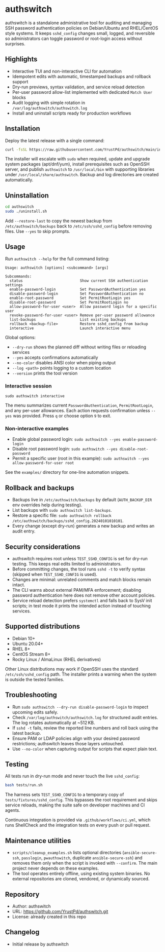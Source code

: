 # authswitch

authswitch is a standalone administrative tool for auditing and managing SSH password authentication policies on Debian/Ubuntu and RHEL/CentOS style systems. It keeps `sshd_config` changes small, logged, and reversible so administrators can toggle password or root-login access without surprises.

## Highlights
- Interactive TUI and non-interactive CLI for automation
- Idempotent edits with automatic, timestamped backups and rollback support
- Dry-run previews, syntax validation, and service reload detection
- Per-user password allow-list implemented with dedicated `Match User` blocks
- Audit logging with simple rotation in `/var/log/authswitch/authswitch.log`
- Install and uninstall scripts ready for production workflows

## Installation
Deploy the latest release with a single command:

```bash
curl -fsSL https://raw.githubusercontent.com/YrustPd/authswitch/main/install.sh | bash
```

The installer will escalate with `sudo` when required, update and upgrade system packages (apt/dnf/yum), install prerequisites such as OpenSSH server, and publish `authswitch` to `/usr/local/bin` with supporting libraries under `/usr/local/share/authswitch`. Backup and log directories are created automatically.

## Uninstallation
```bash
cd authswitch
sudo ./uninstall.sh
```

Add `--restore-last` to copy the newest backup from `/etc/authswitch/backups` back to `/etc/ssh/sshd_config` before removing files. Use `--yes` to skip prompts.

## Usage
Run `authswitch --help` for the full command listing:

```
Usage: authswitch [options] <subcommand> [args]

Subcommands:
  status                          Show current SSH authentication settings
  enable-password-login           Set PasswordAuthentication yes
  disable-password-login          Set PasswordAuthentication no
  enable-root-password            Set PermitRootLogin yes
  disable-root-password           Set PermitRootLogin no
  allow-password-for-user <user>  Allow password login for a specific user
  revoke-password-for-user <user> Remove per-user password allowance
  list-backups                    List existing backups
  rollback <backup-file>          Restore sshd_config from backup
  interactive                     Launch interactive menu
```

Global options:
- `--dry-run` shows the planned diff without writing files or reloading services
- `--yes` accepts confirmations automatically
- `--no-color` disables ANSI color when piping output
- `--log <path>` points logging to a custom location
- `--version` prints the tool version

### Interactive session
```
sudo authswitch interactive
```
The menu summarizes current `PasswordAuthentication`, `PermitRootLogin`, and any per-user allowances. Each action requests confirmation unless `--yes` was provided. Press `q` or choose option `9` to exit.

### Non-interactive examples
- Enable global password login: `sudo authswitch --yes enable-password-login`
- Disable root password login: `sudo authswitch --yes disable-root-password`
- Permit a specific user (root in this example): `sudo authswitch --yes allow-password-for-user root`

See the `examples/` directory for one-line automation snippets.

## Rollback and backups
- Backups live in `/etc/authswitch/backups` by default (`AUTH_BACKUP_DIR` env overrides help during testing).
- List backups with `sudo authswitch list-backups`.
- Restore a specific file: `sudo authswitch rollback /etc/authswitch/backups/sshd_config.20240101010101`.
- Every change (except dry-run) generates a new backup and writes an audit entry.

## Security considerations
- authswitch requires root unless `TEST_SSHD_CONFIG` is set for dry-run testing. This keeps real edits limited to administrators.
- Before committing changes, the tool runs `sshd -t` to verify syntax (skipped when `TEST_SSHD_CONFIG` is used).
- Changes are minimal: unrelated comments and match blocks remain intact.
- The CLI warns about external PAM/MFA enforcement; disabling password authentication here does not remove other account policies.
- Service reload detection prefers `systemctl` and falls back to SysV init scripts; in test mode it prints the intended action instead of touching services.

## Supported distributions
- Debian 10+
- Ubuntu 20.04+
- RHEL 8+
- CentOS Stream 8+
- Rocky Linux / AlmaLinux (RHEL derivatives)

Other Linux distributions may work if OpenSSH uses the standard `/etc/ssh/sshd_config` path. The installer prints a warning when the system is outside the tested families.

## Troubleshooting
- Run `sudo authswitch --dry-run disable-password-login` to inspect upcoming edits safely.
- Check `/var/log/authswitch/authswitch.log` for structured audit entries. The log rotates automatically at ~512 KB.
- If `sshd -t` fails, review the reported line numbers and roll back using the latest backup.
- Ensure PAM or LDAP policies align with your desired password restrictions; authswitch leaves those layers untouched.
- Use `--no-color` when capturing output for scripts that expect plain text.

## Testing
All tests run in dry-run mode and never touch the live `sshd_config`:
```bash
bash tests/run.sh
```

The harness sets `TEST_SSHD_CONFIG` to a temporary copy of `tests/fixtures/sshd_config`. This bypasses the root requirement and skips service reloads, making the suite safe on developer machines and CI agents.

Continuous integration is provided via `.github/workflows/ci.yml`, which runs ShellCheck and the integration tests on every push or pull request.

## Maintenance utilities
- `scripts/cleanup_examples.sh` lists optional directories (`ansible-secure-ssh`, `passlogin`, `pwauthswitch`, duplicate `ansible-secure-ssh`) and removes them only when the script is invoked with `--confirm`. The main project never depends on these examples.
- The tool operates entirely offline, using existing system binaries. No external repositories are cloned, vendored, or dynamically sourced.

## Repository
- Author: authswitch
- URL: https://github.com/YrustPd/authswitch.git
- License: already created in this repo

## Changelog
- Initial release by authswitch

